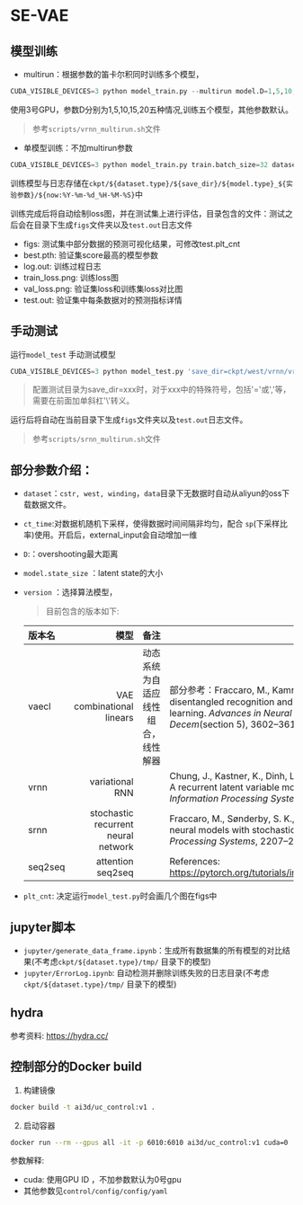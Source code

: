 # SE-VAE

## 模型训练

- multirun：根据参数的笛卡尔积同时训练多个模型，
``` python
CUDA_VISIBLE_DEVICES=3 python model_train.py --multirun model.D=1,5,10,15,20 dataset=west model.k_size=16 model.dynamic.num_linears=8
```
 使用3号GPU，参数D分别为1,5,10,15,20五种情况,训练五个模型，其他参数默认。

> 参考```scripts/vrnn_multirun.sh```文件

 - 单模型训练：不加multirun参数

``` python
CUDA_VISIBLE_DEVICES=3 python model_train.py train.batch_size=32 dataset=winding model.D=1
```
训练模型与日志存储在```ckpt/${dataset.type}/${save_dir}/${model.type}_${实验参数}/${now:%Y-%m-%d_%H-%M-%S}```中

训练完成后将自动绘制loss图，并在测试集上进行评估，目录包含的文件：测试之后会在目录下生成```figs```文件夹以及```test.out```日志文件
- figs: 测试集中部分数据的预测可视化结果，可修改test.plt_cnt
- best.pth: 验证集score最高的模型参数
- log.out: 训练过程日志
- train_loss.png: 训练loss图
- val_loss.png: 验证集loss和训练集loss对比图
- test.out: 验证集中每条数据对的预测指标详情

## 手动测试
运行```model_test``` 手动测试模型
``` python
CUDA_VISIBLE_DEVICES=3 python model_test.py 'save_dir=ckpt/west/vrnn/vrnn_model.D\=3/2020-12-03_07-20-37' dataset=winding model.k_size=16 model.dynamic.num_linears=8 model.D=25
```
> 配置测试目录为save_dir=xxx时，对于xxx中的特殊符号，包括'='或','等，需要在前面加单斜杠'\\'转义。

运行后将自动在当前目录下生成```figs```文件夹以及```test.out```日志文件。

> 参考```scripts/srnn_multirun.sh```文件

## 部分参数介绍：
- ```dataset```：```cstr, west, winding```，```data```目录下无数据时自动从aliyun的oss下载数据文件。

- ```ct_time```:对数据机随机下采样，使得数据时间间隔非均匀，配合 ```sp```(下采样比率)使用。开启后，external_input会自动增加一维

- ```D```:：overshooting最大距离

- ```model.state_size``` ：latent state的大小

- ```version``` ：选择算法模型，
    
    > 目前包含的版本如下:
    
    | 版本名      |   模型   |   备注   | 参考文献 |
    | :-------- | --------:| :------: | --------- |
    | vaecl   |  VAE combinational linears  |   动态系统为自适应线性组合，线性解器 | 部分参考：Fraccaro, M., Kamronn, S., Paquet, U., & Winther, O. (2017). A disentangled recognition and nonlinear dynamics model for unsupervised learning. *Advances in Neural Information Processing Systems*, *2017*-*Decem*(section 5), 3602–3611. |
    | vrnn | variational RNN |  | Chung, J., Kastner, K., Dinh, L., Goel, K., Courville, A., & Bengio, Y. (2015). A recurrent latent variable model for sequential data. *Advances in Neural Information Processing Systems*, *2015*-*Janua*, 2980–2988. |
    | srnn | stochastic recurrent neural network |  | Fraccaro, M., Sønderby, S. K., Paquet, U., & Winther, O. (2016). Sequential neural models with stochastic layers. *Advances in Neural Information Processing Systems*, 2207–2215. |
    | seq2seq | attention seq2seq |  |References: https://pytorch.org/tutorials/intermediate/seq2seq_translation_tutorial.html |
    
- ```plt_cnt```: 决定运行```model_test.py```时会画几个图在figs中

## jupyter脚本
- ```jupyter/generate_data_frame.ipynb```：生成所有数据集的所有模型的对比结果(不考虑```ckpt/${dataset.type}/tmp/``` 目录下的模型)
- ```jupyter/ErrorLog.ipynb```: 自动检测并删除训练失败的日志目录(不考虑```ckpt/${dataset.type}/tmp/``` 目录下的模型)
## hydra  
参考资料: https://hydra.cc/


## 控制部分的Docker build

1. 构建镜像
```bash
docker build -t ai3d/uc_control:v1 . 
```
2. 启动容器
```bash
docker run --rm --gpus all -it -p 6010:6010 ai3d/uc_control:v1 cuda=0
```
参数解释:
- cuda: 使用GPU ID ，不加参数默认为0号gpu
- 其他参数见```control/config/config/yaml```

